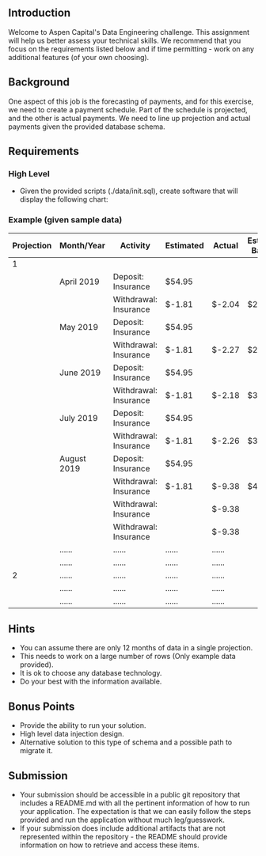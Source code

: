 ## Introduction
Welcome to Aspen Capital's Data Engineering challenge. This assignment will help us better assess your technical skills. We recommend that you focus on the requirements listed below and if time permitting - work on any additional features (of your own choosing).

## Background
One aspect of this job is the forecasting of payments, and for this exercise, we need to create a payment schedule. Part of the schedule is projected, and the other is actual payments. We need to line up projection and actual payments given the provided database schema.

## Requirements
### High Level
* Given the provided scripts (./data/init.sql), create software that will display the following chart:

### Example (given sample data)
|Projection | Month/Year  | Activity   | Estimated | Actual | Estimated Balance
|---------- | ----------- | --------   | --------- | ------ | ----------------- |
|1|
|| April 2019  | Deposit: Insurance    | $54.95    |
||             | Withdrawal: Insurance | $-1.81   | $-2.04    | $214.85
|| May 2019    | Deposit: Insurance    | $54.95    |
||             | Withdrawal: Insurance | $-1.81   | $-2.27    | $267.99
|| June 2019   | Deposit: Insurance    | $54.95    |
||             | Withdrawal: Insurance | $-1.81   | $-2.18    | $321.13
|| July 2019   | Deposit: Insurance    | $54.95    |
||             | Withdrawal: Insurance | $-1.81   | $-2.26    | $374.27
|| August 2019 | Deposit: Insurance    | $54.95    |
||             | Withdrawal: Insurance | $-1.81   | $-9.38    | $427.41
||             | Withdrawal: Insurance |          | $-9.38    |
||             | Withdrawal: Insurance |          | $-9.38    |
||......|......|......|......
||......|......|......|......
|2|......|......|......|......
||......|......|......|......
||......|......|......|......

## Hints
* You can assume there are only 12 months of data in a single projection.
* This needs to work on a large number of rows (Only example data provided).
* It is ok to choose any database technology.
* Do your best with the information available.

## Bonus Points
* Provide the ability to run your solution.
* High level data injection design.
* Alternative solution to this type of schema and a possible path to migrate it.

## Submission
* Your submission should be accessible in a public git repository that includes a README.md with all the pertinent information of how to run your application. The expectation is that we can easily follow the steps provided and run the application without much leg/guesswork.
* If your submission does include additional artifacts that are not represented within the repository - the README should provide information on how to retrieve and access these items.
